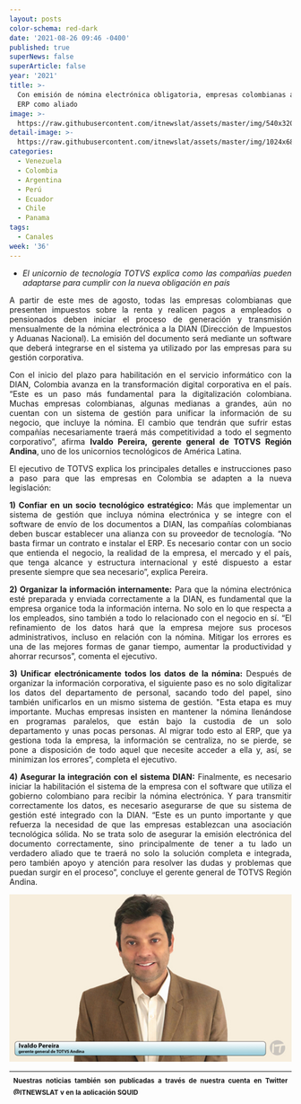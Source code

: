 ```yaml
---
layout: posts
color-schema: red-dark
date: '2021-08-26 09:46 -0400'
published: true
superNews: false
superArticle: false
year: '2021'
title: >-
  Con emisión de nómina electrónica obligatoria, empresas colombianas adoptan
  ERP como aliado
image: >-
  https://raw.githubusercontent.com/itnewslat/assets/master/img/540x320/Ivaldo-Pereira-p.jpg
detail-image: >-
  https://raw.githubusercontent.com/itnewslat/assets/master/img/1024x680/Ivaldo-Pereira-g.jpg
categories:
  - Venezuela
  - Colombia
  - Argentina
  - Perú
  - Ecuador
  - Chile
  - Panama
tags:
  - Canales
week: '36'
---
```

<ul style="list-style-type: disc; text-align: justify;">
	<li><em>El unicornio de tecnología TOTVS explica como las compañías pueden adaptarse para cumplir con la nueva obligación en país </em></li>
</ul>
<p style="text-align: justify;">A partir de este mes de agosto, todas las empresas colombianas que presenten impuestos sobre la renta y realicen pagos a empleados o pensionados deben iniciar el proceso de generación y transmisión mensualmente de la nómina electrónica a la DIAN (Dirección de Impuestos y Aduanas Nacional). La emisión del documento será mediante un software que deberá integrarse en el sistema ya utilizado por las empresas para su gestión corporativa.</p>
<p style="text-align: justify;">Con el inicio del plazo para habilitación en el servicio informático con la DIAN, Colombia avanza en la transformación digital corporativa en el país. “Este es un paso más fundamental para la digitalización colombiana. Muchas empresas colombianas, algunas medianas a grandes, aún no cuentan con un sistema de gestión para unificar la información de su negocio, que incluye la nómina. El cambio que tendrán que sufrir estas compañías necesariamente traerá más competitividad a todo el segmento corporativo”, afirma <strong>Ivaldo Pereira, gerente general de TOTVS Región Andina</strong>, uno de los unicornios tecnológicos de América Latina.</p>
<p style="text-align: justify;">El ejecutivo de TOTVS explica los principales detalles e instrucciones paso a paso para que las empresas en Colombia se adapten a la nueva legislación:</p>
<p style="text-align: justify;"><strong>1) Confiar en un socio tecnológico estratégico:</strong> Más que implementar un sistema de gestión que incluya nómina electrónica y se integre con el software de envío de los documentos a DIAN, las compañías colombianas deben buscar establecer una alianza con su proveedor de tecnología. “No basta firmar un contrato e instalar el ERP. Es necesario contar con un socio que entienda el negocio, la realidad de la empresa, el mercado y el país, que tenga alcance y estructura internacional y esté dispuesto a estar presente siempre que sea necesario”, explica Pereira.</p>
<p style="text-align: justify;"><strong>2) Organizar la información internamente:</strong> Para que la nómina electrónica esté preparada y enviada correctamente a la DIAN, es fundamental que la empresa organice toda la información interna. No solo en lo que respecta a los empleados, sino también a todo lo relacionado con el negocio en sí. “El refinamiento de los datos hará que la empresa mejore sus procesos administrativos, incluso en relación con la nómina. Mitigar los errores es una de las mejores formas de ganar tiempo, aumentar la productividad y ahorrar recursos”, comenta el ejecutivo.</p>
<p style="text-align: justify;"><strong>3) Unificar electrónicamente todos los datos de la nómina:</strong> Después de organizar la información corporativa, el siguiente paso es no solo digitalizar los datos del departamento de personal, sacando todo del papel, sino también unificarlos en un mismo sistema de gestión. "Esta etapa es muy importante. Muchas empresas insisten en mantener la nómina llenándose en programas paralelos, que están bajo la custodia de un solo departamento y unas pocas personas. Al migrar todo esto al ERP, que ya gestiona toda la empresa, la información se centraliza, no se pierde, se pone a disposición de todo aquel que necesite acceder a ella y, así, se minimizan los errores”, completa el ejecutivo.</p>
<p style="text-align: justify;"><strong>4) Asegurar la integración con el sistema DIAN:</strong> Finalmente, es necesario iniciar la habilitación el sistema de la empresa con el software que utiliza el gobierno colombiano para recibir la nómina electrónica. Y para transmitir correctamente los datos, es necesario asegurarse de que su sistema de gestión esté integrado con la DIAN. “Este es un punto importante y que refuerza la necesidad de que las empresas establezcan una asociación tecnológica sólida. No se trata solo de asegurar la emisión electrónica del documento correctamente, sino principalmente de tener a tu lado un verdadero aliado que te traerá no solo la solución completa e integrada, pero también apoyo y atención para resolver las dudas y problemas que puedan surgir en el proceso”, concluye el gerente general de TOTVS Región Andina.</p>

![](https://raw.githubusercontent.com/itnewslat/assets/master/img/540x320/Ivaldo-Pereira-p.jpg)

<table style="height: 42px;" width="569">
<tbody>
<tr>
<td style="text-align: justify;"><sub><strong>Nuestras noticias también son publicadas a través de nuestra cuenta en Twitter <a href="https://twitter.com/itnewslat?lang=es">@ITNEWSLAT</a> y en la aplicación <a href="https://squidapp.co/en/">SQUID</a></strong></sub></td>
</tr>
</tbody>
</table>
